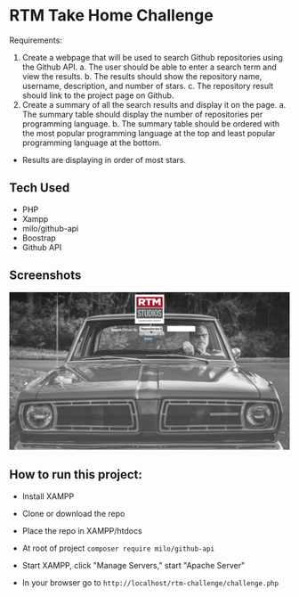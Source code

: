 # RTM Take Home Challenge
Requirements:
1. Create a webpage that will be used to search Github repositories using the Github API.
a. The user should be able to enter a search term and view the results.
b. The results should show the repository name, username, description, and
number of stars.
c. The repository result should link to the project page on Github.
2. Create a summary of all the search results and display it on the page.
a. The summary table should display the number of repositories per programming
language.
b. The summary table should be ordered with the most popular programming
language at the top and least popular programming language at the bottom.

* Results are displaying in order of most stars.

## Tech Used
* PHP
* Xampp
* milo/github-api
* Boostrap
* Github API

## Screenshots
![App Screenshot](https://github.com/shanedwilson/rtm-challenge/blob/readMeFix/screen-shots/Screen%20Shot.png?raw=true)


## How to run this project:

* Install XAMPP 

* Clone or download the repo

* Place the repo in XAMPP/htdocs

* At root of project ```composer require milo/github-api```

* Start XAMPP, click "Manage Servers," start "Apache Server"

* In your browser go to ```http://localhost/rtm-challenge/challenge.php```